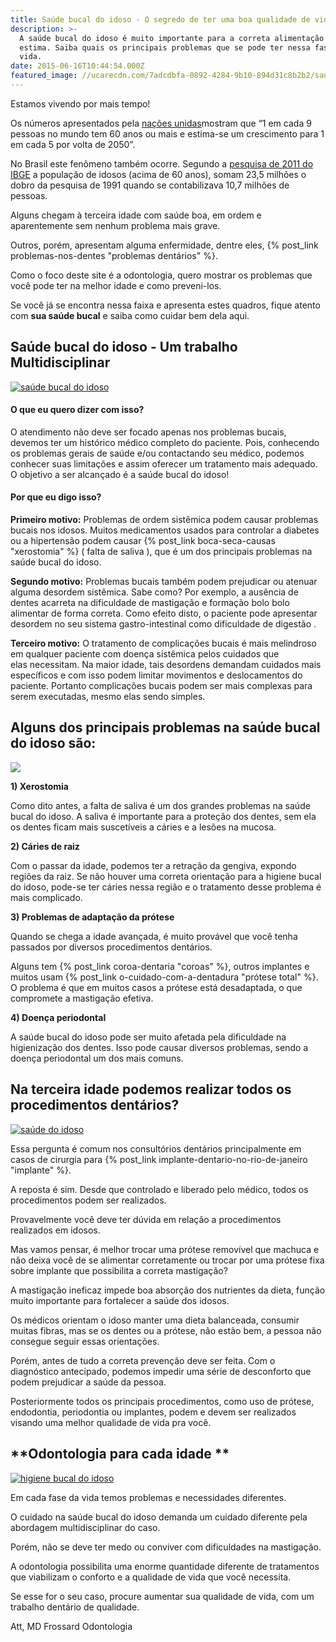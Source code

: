 ```yaml
---
title: Saúde bucal do idoso - O segredo de ter uma boa qualidade de vida.
description: >-
  A saúde bucal do idoso é muito importante para a correta alimentação e auto
  estima. Saiba quais os principais problemas que se pode ter nessa fase da
  vida.
date: 2015-06-16T10:44:54.000Z
featured_image: //ucarecdn.com/7adcdbfa-0892-4284-9b10-894d31c8b2b2/saúde-bucal-do-idoso.jpg
---
```


Estamos vivendo por mais tempo! 

Os números apresentados pela [nações unidas](http://www.sdh.gov.br/assuntos/pessoa-idosa/dados-estatisticos/dados-sobre-o-envelhecimento-no-brasil)mostram que “1 em cada 9 pessoas no mundo tem 60 anos ou mais e estima-se um crescimento para 1 em cada 5 por volta de 2050”. 

No Brasil este fenômeno também ocorre. Segundo a [pesquisa de 2011 do IBGE](http://www.sdh.gov.br/assuntos/pessoa-idosa/dados-estatisticos/DadossobreoenvelhecimentonoBrasil.pdf) a população de idosos (acima de 60 anos), somam 23,5 milhões o dobro da pesquisa de 1991 quando se contabilizava 10,7 milhões de pessoas. 

Alguns chegam à terceira idade com saúde boa, em ordem e aparentemente sem nenhum problema mais grave. 

Outros, porém, apresentam alguma enfermidade, dentre eles, {% post_link problemas-nos-dentes "problemas dentários" %}. 

Como o foco deste site é a odontologia, quero mostrar os problemas que você pode ter na melhor idade e como preveni-los. 

Se você já se encontra nessa faixa e apresenta estes quadros, fique atento com **sua saúde bucal** e saiba como cuidar bem dela aqui.

**Saúde bucal do idoso - Um trabalho Multidisciplinar**
-------------------------------------------------------

[![saúde bucal do idoso](//ucarecdn.com/eca93cb6-38bc-44a8-b0e2-4bd2b97e761c/saúde-bucal-dos-idosos.jpg)](//ucarecdn.com/eca93cb6-38bc-44a8-b0e2-4bd2b97e761c/saúde-bucal-dos-idosos.jpg)

#### **O que eu quero dizer com isso?**

O atendimento não deve ser focado apenas nos problemas bucais, devemos ter um histórico médico completo do paciente. Pois, conhecendo os problemas gerais de saúde e/ou contactando seu médico, podemos conhecer suas limitações e assim oferecer um tratamento mais adequado. O objetivo a ser alcançado é a saúde bucal do idoso!

#### **Por que eu digo isso?**

**Primeiro motivo:** Problemas de ordem sistêmica podem causar problemas bucais nos idosos. Muitos medicamentos usados para controlar a diabetes ou a hipertensão podem causar {% post_link boca-seca-causas "xerostomia" %} ( falta de saliva ), que é um dos principais problemas na saúde bucal do idoso. 

**Segundo motivo:** Problemas bucais também podem prejudicar ou atenuar alguma desordem sistêmica. Sabe como? Por exemplo, a ausência de dentes acarreta na dificuldade de mastigação e formação bolo bolo alimentar de forma correta. Como efeito disto, o paciente pode apresentar desordem no seu sistema gastro-intestinal como dificuldade de digestão . 

**Terceiro motivo:** O tratamento de complicações bucais é mais melindroso em qualquer paciente com doença sistêmica pelos cuidados que elas necessitam. Na maior idade, tais desordens demandam cuidados mais específicos e com isso podem limitar movimentos e deslocamentos do paciente. Portanto complicações bucais podem ser mais complexas para serem executadas, mesmo elas sendo simples.

Alguns dos principais problemas na saúde bucal do idoso são:
------------------------------------------------------------

![](//ucarecdn.com/f2332d0e-b0f6-4189-acb3-e465906d1149/prótese-dentária.jpg) 

**1) Xerostomia** 

Como dito antes, a falta de saliva é um dos grandes problemas na saúde bucal do idoso. A saliva é importante para a proteção dos dentes, sem ela os dentes ficam mais suscetíveis a cáries e a lesões na mucosa. 

**2) Cáries de raiz** 

Com o passar da idade, podemos ter a retração da gengiva, expondo regiões da raiz. Se não houver uma correta orientação para a higiene bucal do idoso, pode-se ter cáries nessa região e o tratamento desse problema é mais complicado. 

**3) Problemas de adaptação da prótese** 

Quando se chega a idade avançada, é muito provável que você tenha passados por diversos procedimentos dentários. 

Alguns tem {% post_link coroa-dentaria "coroas" %}, outros implantes e muitos usam {% post_link o-cuidado-com-a-dentadura "prótese total" %}. O problema é que em muitos casos a prótese está desadaptada, o que compromete a mastigação efetiva. 

**4) Doença periodontal** 

A saúde bucal do idoso pode ser muito afetada pela dificuldade na higienização dos dentes. Isso pode causar diversos problemas, sendo a doença periodontal um dos mais comuns.

**Na terceira idade podemos realizar todos os procedimentos dentários?**
-------------------------------------------------------------------------

[![saúde do idoso](//ucarecdn.com/a4da6625-68a1-4cf4-acfb-6204f2a2ab3c/saúde-do-idoso.jpg)](//ucarecdn.com/a4da6625-68a1-4cf4-acfb-6204f2a2ab3c/saúde-do-idoso.jpg) 

Essa pergunta é comum nos consultórios dentários principalmente em casos de cirurgia para {% post_link implante-dentario-no-rio-de-janeiro "implante" %}. 

A reposta é sim. Desde que controlado e liberado pelo médico, todos os procedimentos podem ser realizados. 

Provavelmente você deve ter dúvida em relação a procedimentos realizados em idosos.

Mas vamos pensar, é melhor trocar uma prótese removível que machuca e não deixa você de se alimentar corretamente ou trocar por uma prótese fixa sobre implante que possibilita a correta mastigação? 

A mastigação ineficaz impede boa absorção dos nutrientes da dieta, função muito importante para fortalecer a saúde dos idosos. 

Os médicos orientam o idoso manter uma dieta balanceada, consumir muitas fibras, mas se os dentes ou a prótese, não estão bem, a pessoa não consegue seguir essas orientações. 

Porém, antes de tudo a correta prevenção deve ser feita. Com o diagnóstico antecipado, podemos impedir uma série de desconforto que podem prejudicar a saúde da pessoa. 

Posteriormente todos os principais procedimentos, como uso de prótese, endodontia, periodontia ou implantes, podem e devem ser realizados visando uma melhor qualidade de vida pra você.

**Odontologia para cada idade **
--------------------------------

[![higiene bucal do idoso](//ucarecdn.com/1212ef9a-9f98-4972-b713-1eeb839665fb/higiene-bucal-do-idoso.jpg)](//ucarecdn.com/1212ef9a-9f98-4972-b713-1eeb839665fb/higiene-bucal-do-idoso.jpg) 

Em cada fase da vida temos problemas e necessidades diferentes. 

O cuidado na saúde bucal do idoso demanda um cuidado diferente pela abordagem multidisciplinar do caso. 

Porém, não se deve ter medo ou conviver com dificuldades na mastigação. 

A odontologia possibilita uma enorme quantidade diferente de tratamentos que viabilizam o conforto e a qualidade de vida que você necessita. 

Se esse for o seu caso, procure aumentar sua qualidade de vida, com um trabalho dentário de qualidade. 

Att, 
MD Frossard Odontologia
